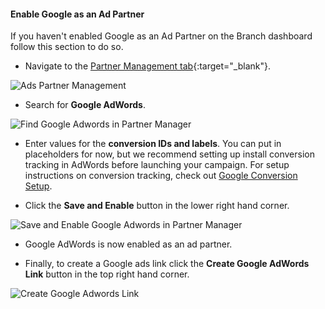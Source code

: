 #### Enable Google as an Ad Partner

If you haven't enabled Google as an Ad Partner on the Branch dashboard follow this section to do so.

- Navigate to the [Partner Management tab](https://dashboard.branch.io/ads/partner-management){:target="\_blank"}.

![Ads Partner Management](/_assets/img/ingredients/deep-linked-ads/enable-google-ad-partner/ads-partner-management.png)

- Search for <notranslate>**Google AdWords**</notranslate>.

![Find Google Adwords in Partner Manager](/_assets/img/ingredients/deep-linked-ads/enable-google-ad-partner/find-google-partner.png)

- Enter values for the <notranslate>**conversion IDs and labels**</notranslate>. You can put in placeholders for now, but we recommend setting up install conversion tracking in AdWords before launching your campaign. For setup instructions on conversion tracking, check out [Google Conversion Setup](/deep-linked-ads/google-conversions/).

- Click the <notranslate>**Save and Enable**</notranslate> button in the lower right hand corner.

![Save and Enable Google Adwords in Partner Manager](/_assets/img/ingredients/deep-linked-ads/enable-google-ad-partner/save-and-enable-google.png)

- Google AdWords is now enabled as an ad partner.

- Finally, to create a Google ads link click the <notranslate>**Create Google AdWords Link**</notranslate> button in the top right hand corner.

![Create Google Adwords Link](/_assets/img/ingredients/deep-linked-ads/enable-google-ad-partner/create-google-link.png)
